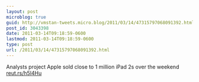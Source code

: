 ```yaml
---
layout: post
microblog: true
guid: http://vmstan-tweets.micro.blog/2011/03/14/47315797068091392.html
post_id: 3043398
date: 2011-03-14T09:18:59-0600
lastmod: 2011-03-14T09:18:59-0600
type: post
url: /2011/03/14/47315797068091392.html
---
```

Analysts project Apple sold close to 1 million iPad 2s over the weekend [reut.rs/h5l4Hu](http://reut.rs/h5l4Hu)
